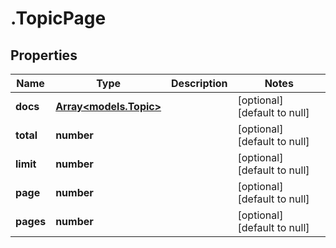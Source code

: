 # .TopicPage

## Properties
Name | Type | Description | Notes
------------ | ------------- | ------------- | -------------
**docs** | [**Array&lt;models.Topic&gt;**](models.Topic.md) |  | [optional] [default to null]
**total** | **number** |  | [optional] [default to null]
**limit** | **number** |  | [optional] [default to null]
**page** | **number** |  | [optional] [default to null]
**pages** | **number** |  | [optional] [default to null]


